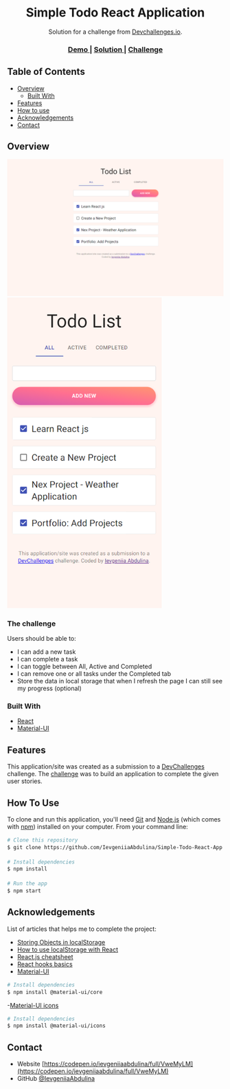 
<h1 align="center">Simple Todo React Application</h1>

<div align="center">
   Solution for a challenge from  <a href="http://devchallenges.io" target="_blank">Devchallenges.io</a>.
</div>

<div align="center">
  <h3>
    <a href="https://simple-todo-react-app.vercel.app">
      Demo
    </a>
    <span> | </span>
    <a href="https://devchallenges.io/solutions/728VTyYuFwIOATQ7lDtM">
      Solution
    </a>
    <span> | </span>
    <a href="https://devchallenges.io/challenges/hH6PbOHBdPm6otzw2De5">
      Challenge
    </a>
  </h3>
</div>

<!-- TABLE OF CONTENTS -->

## Table of Contents

- [Overview](#overview)
  - [Built With](#built-with)
- [Features](#features)
- [How to use](#how-to-use)
- [Acknowledgements](#acknowledgements)
- [Contact](#contact)

<!-- OVERVIEW -->

## Overview

<img src="/src/img/desktop-screenshot.png" width="600">
<img src="/src/img/mobile-screenshot.png" width="360">

### The challenge

Users should be able to: 

- I can add a new task
- I can complete a task
- I can toggle between All, Active and Completed
- I can remove one or all tasks under the Completed tab
- Store the data in local storage that when I refresh the page I can still see my progress (optional)

### Built With

- [React](https://reactjs.org/)
- [Material-UI](https://www.npmjs.com/package/@material-ui/core)

## Features

This application/site was created as a submission to a [DevChallenges](https://devchallenges.io/challenges) challenge. The [challenge](https://devchallenges.io/challenges/hH6PbOHBdPm6otzw2De5) was to build an application to complete the given user stories.

## How To Use

To clone and run this application, you'll need [Git](https://git-scm.com) and [Node.js](https://nodejs.org/en/download/) (which comes with [npm](http://npmjs.com)) installed on your computer. From your command line:

```bash
# Clone this repository
$ git clone https://github.com/IevgeniiaAbdulina/Simple-Todo-React-App.git

# Install dependencies
$ npm install

# Run the app
$ npm start
```

## Acknowledgements

List of articles that helps me to complete the project:

- [Storing Objects in localStorage](https://stackoverflow.com/questions/2010892/storing-objects-in-html5-localstorage)
- [How to use localStorage with React](https://programmingwithmosh.com/react/localstorage-react/)
- [React.js cheatsheet](https://devhints.io/react)
- [React hooks basics](https://cheatsheet-maker.herokuapp.com/sheet/6066e385b180158f62e8598b)
- [Material-UI](https://material-ui.com/getting-started/installation/#npm)

```bash
# Install dependencies
$ npm install @material-ui/core
```

-[Material-UI icons](https://material-ui.com/getting-started/installation/#svg-icons)

```bash
# Install dependencies
$ npm install @material-ui/icons
```

## Contact

- Website [https://codepen.io/ievgeniiaabdulina/full/VweMyLM](https://codepen.io/ievgeniiaabdulina/full/VweMyLM)
- GitHub [@IevgeniiaAbdulina](https://github.com/IevgeniiaAbdulina)